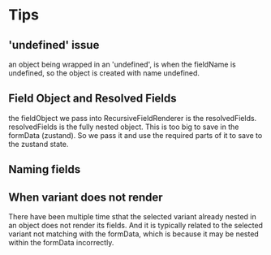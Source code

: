 # Tips

## 'undefined' issue
an object being wrapped in an 'undefined', is when the fieldName is undefined, so the object is created with name undefined. 

## Field Object and Resolved Fields

the fieldObject we pass into RecursiveFieldRenderer is the resolvedFields. resolvedFields is the fully nested object. This is too big to save in the formData (zustand). So we pass it and use the required parts of it to save to the zustand state. 

## Naming fields 


## When variant does not render

There have been multiple time sthat the selected variant already nested in an object does not render its fields. And it is typically related to the selected variant not matching with the formData, which is because it may be nested within the formData incorrectly. 
